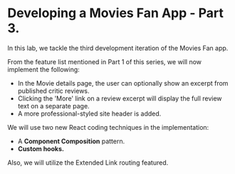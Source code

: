 # Developing a Movies Fan App - Part 3.

In this lab, we tackle the third development iteration of the Movies Fan app. 

From the feature list mentioned in Part 1 of this series, we will now implement the following:

+ In the Movie details page, the user can optionally show an excerpt from published critic reviews.
+ Clicking the 'More' link on a review excerpt will display the full review text on a separate page.
+ A more professional-styled site header is added.

We will use two new React coding techniques in the implementation:

+ A **Component Composition** pattern.
+ **Custom hooks.**

Also, we will utilize the Extended Link routing featured.

